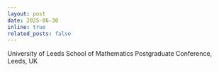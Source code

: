 ```yaml
---
layout: post
date: 2025-06-30 
inline: true
related_posts: false
---
```


 University of Leeds School of Mathematics Postgraduate Conference, Leeds, UK
